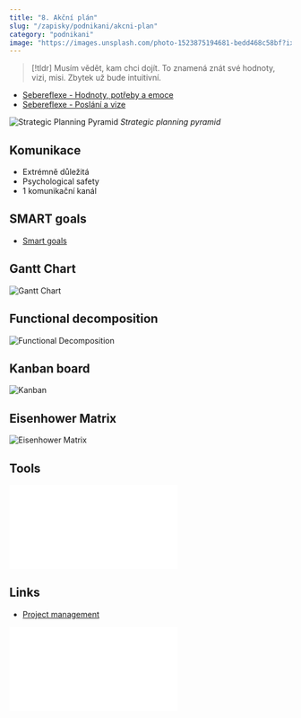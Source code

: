 ```yaml
---
title: "8. Akční plán"
slug: "/zapisky/podnikani/akcni-plan"
category: "podnikani"
image: "https://images.unsplash.com/photo-1523875194681-bedd468c58bf?ixlib=rb-1.2.1&ixid=MnwxMjA3fDB8MHxwaG90by1wYWdlfHx8fGVufDB8fHx8&auto=format&fit=crop&w=1171&q=80"
---
```



> [!tldr]
> Musím vědět, kam chci dojít. To znamená znát své hodnoty, vizi, misi. Zbytek už bude intuitivní.

- [Sebereflexe - Hodnoty, potřeby a emoce](../Seberozvoj/Sebereflexe_-_Hodnoty,_potřeby_a_emoce.md)
- [Sebereflexe - Poslání a vize](../Seberozvoj/Sebereflexe_-_Poslání_a_vize.md)

![Strategic Planning Pyramid](../@Assets/Podnikání/akcni/Images/Strategic_Planning_Pyramid.png)
*Strategic planning pyramid*

## Komunikace
- Extrémně důležitá
- Psychological safety
- 1 komunikační kanál

## SMART goals
- [Smart goals](../Seberozvoj/Sebereflexe_-_Motivace.md###SMART_goals)

## Gantt Chart

![Gantt Chart](../@Assets/Podnikání/akcni/Images/Gantt_Chart.png) 

## Functional decomposition

![Functional Decomposition](../@Assets/Podnikání/akcni/Images/Functional_Decomposition.png)

## Kanban board

![Kanban](../@Assets/Podnikání/akcni/Images/Kanban.png)

## Eisenhower Matrix

![Eisenhower Matrix](../@Assets/Podnikání/akcni/Images/Eisenhower_Matrix.png)

## Tools

![JIC](../@Assets/Podnikání/akcni/Prezentace/JIC.pdf)

## Links
- [Project management](../Seberozvoj/Project_management.md)

![JIC_WL](../@Assets/Podnikání/akcni/Prezentace/JIC_WL.pdf)